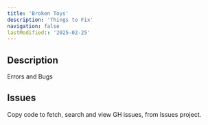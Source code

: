 ```yaml
---
title: 'Broken Toys'
description: 'Things to Fix'
navigation: false
lastModified:: '2025-02-25'
---
```


## Description

Errors and Bugs

## Issues

Copy code to fetch, search and view GH issues, from Issues project.